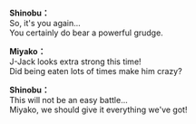 # 

  
**Shinobu：**  
So, it's you again...  
You certainly do bear a powerful grudge.  
  
**Miyako：**  
J-Jack looks extra strong this time!  
Did being eaten lots of times make him crazy?  
  
**Shinobu：**  
This will not be an easy battle...  
Miyako, we should give it everything we've got!  
